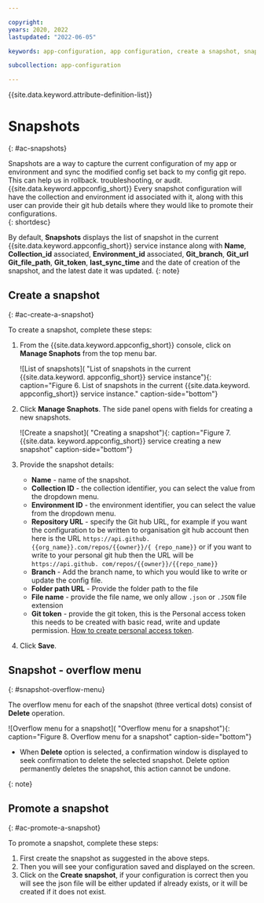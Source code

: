 ```yaml
---

copyright:
years: 2020, 2022
lastupdated: "2022-06-05"

keywords: app-configuration, app configuration, create a snapshot, snapshots, git configuration, gitops, git config

subcollection: app-configuration

---
```


{{site.data.keyword.attribute-definition-list}}

# Snapshots
{: #ac-snapshots}

Snapshots are a way to capture the current configuration of my app or environment and sync the modified config set 
back to my config git repo. This can help us in rollback. troubleshooting, or 
audit. {{site.data.keyword.appconfig_short}}
Every snapshot configuration will have the collection and environment id associated with it, along with this user 
can provide their git hub details where they would like to promote their configurations.  
{: shortdesc}


By default, **Snapshots** displays the list of snapshot in the current {{site.data.keyword.appconfig_short}} service 
instance along with **Name**, **Collection_id** associated, **Environment_id** associated, **Git_branch**, **Git_url** 
**Git_file_path**, **Git_token**, **last_sync_time** and the date of creation of 
the snapshot, and the latest date it was updated.
{: note}

## Create a snapshot
{: #ac-create-a-snapshot}

To create a snapshot, complete these steps:

1. From the {{site.data.keyword.appconfig_short}} console, click on **Manage Snaphots** from the top menu bar.

   ![List of snapshots]( "List of snapshots in the current {{site.data.keyword.
   appconfig_short}} service instance"){: caption="Figure 6. List of snapshots in the current {{site.data.keyword.
   appconfig_short}} service instance." caption-side="bottom"}

1. Click **Manage Snaphots**. The side panel opens with fields for creating a new snapshots.

   ![Create a snapshot]( "Creating a snapshot"){: caption="Figure 7. {{site.data.
   keyword.appconfig_short}} service creating a new snapshot" caption-side="bottom"}

1. Provide the snapshot details:
    - **Name** - name of the snapshot.
    - **Collection ID** - the collection identifier, you can select the value from the dropdown menu.
    - **Environment ID** - the environment identifier, you can select the value from the dropdown menu.   
    - **Repository URL** - specify the Git hub URL, for example if you want the configuration to be written to 
    organisation git hub account then here is the URL `https://api.github.{{org_name}}.com/repos/{{owner}}/{
    {repo_name}}` or if you want to write to your personal git hub then the URL will be `https://api.github.
    com/repos/{{owner}}/{{repo_name}}` 
    - **Branch** - Add the branch name, to which you would like to write or update the config file.
    - **Folder path URL** - Provide the folder path to the file
    - **File name** - provide the file name, we only allow `.json` or `.JSON` file extension
    - **Git token** - provide the git token, this is the Personal access token this needs to be created with basic 
    read, write and update permission.
    [How to create personal access token](https://docs.github.com/en/authentication/keeping-your-account-and-data-secure/creating-a-personal-access-token).
1. Click **Save**.


## Snapshot - overflow menu
{: #snapshot-overflow-menu}

The overflow menu for each of the snapshot (three vertical dots) consist of **Delete** operation.

![Overflow menu for a snapshot]( "Overflow menu for a snapshot"){: 
caption="Figure 8. Overflow menu for a snapshot" caption-side="bottom"}

* When **Delete** option is selected, a confirmation window is displayed to seek confirmation to delete the selected 
snapshot. Delete option permanently deletes the snapshot, this action cannot be undone.

{: note}

## Promote a snapshot
{: #ac-promote-a-snapshot}

To promote a snapshot, complete these steps:

1. First create the snapshot as suggested in the above steps.
2. Then you will see your configuration saved and displayed on the screen.
3. Click on the **Create snapshot**, if your configuration is correct then you will see the json file will be either 
updated if already exists, or it will be created if it does not exist. 
